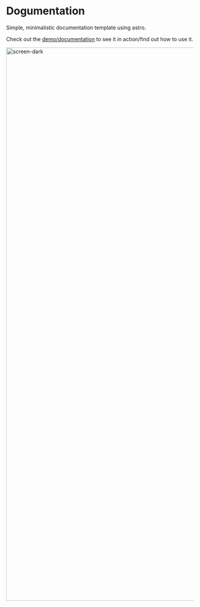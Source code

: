 # Dogumentation

Simple, minimalistic documentation template using astro.

Check out the [demo/documentation](https://flo-bit.dev/dogumentation/) to see it in action/find out how to use it.

<img width="1482" alt="screen-dark" src="https://github.com/user-attachments/assets/cc2d606f-96c1-4ddf-aef4-749455c59ef6" />
